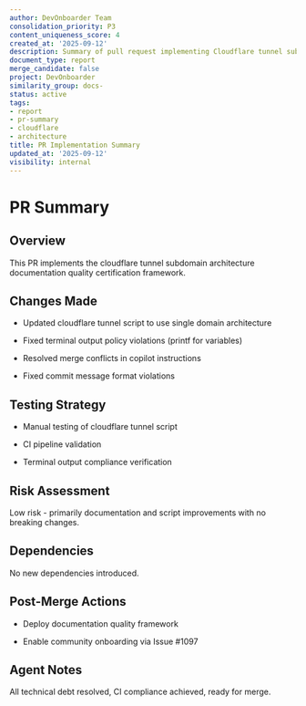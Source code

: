 ```yaml
---
author: DevOnboarder Team
consolidation_priority: P3
content_uniqueness_score: 4
created_at: '2025-09-12'
description: Summary of pull request implementing Cloudflare tunnel subdomain architecture documentation
document_type: report
merge_candidate: false
project: DevOnboarder
similarity_group: docs-
status: active
tags:
- report
- pr-summary
- cloudflare
- architecture
title: PR Implementation Summary
updated_at: '2025-09-12'
visibility: internal
---
```


# PR Summary

## Overview

This PR implements the cloudflare tunnel subdomain architecture documentation quality certification framework.

## Changes Made

- Updated cloudflare tunnel script to use single domain architecture

- Fixed terminal output policy violations (printf for variables)

- Resolved merge conflicts in copilot instructions

- Fixed commit message format violations

## Testing Strategy

- Manual testing of cloudflare tunnel script

- CI pipeline validation

- Terminal output compliance verification

## Risk Assessment

Low risk - primarily documentation and script improvements with no breaking changes.

## Dependencies

No new dependencies introduced.

## Post-Merge Actions

- Deploy documentation quality framework

- Enable community onboarding via Issue #1097

## Agent Notes

All technical debt resolved, CI compliance achieved, ready for merge.
